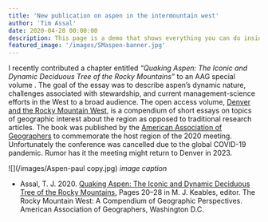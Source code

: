 ```yaml
---
title: 'New publication on aspen in the intermountain west'
author: 'Tim Assal'
date: 2020-04-28 00:00:00
description: This page is a demo that shows everything you can do inside portfolio and blog posts.
featured_image: '/images/SMaspen-banner.jpg'
---
```


I recently contributed a chapter entitled *“Quaking Aspen: The Iconic and Dynamic Deciduous Tree of the Rocky Mountains”* to an AAG special volume . The goal of the essay was to describe aspen’s dynamic nature, challenges associated with stewardship, and current management-science efforts in the West to a broad audience. The open access volume, [Denver and the Rocky Mountain West](http://www.aag.org/cs/publications/special/the_rocky_mountain_west), is a compendium of short essays on topics of geographic interest about the region as opposed to traditional research articles. The book was published by the [American Association of Geographers](http://www.aag.org/) to commemorate the host region of the 2020 meeting. Unfortunately the conference was cancelled due to the global COVID-19 pandemic. Rumor has it the meeting might return to Denver in 2023.

![](/images/Aspen-paul copy.jpg)
*image caption*

*  Assal, T. J. 2020. [Quaking Aspen: The Iconic and Dynamic Deciduous Tree of the Rocky Mountains.](https://www.researchgate.net/publication/340846160_Quaking_Aspen_The_Iconic_and_Dynamic_Deciduous_Tree_of_the_Rocky_Mountains) Pages 20–28 in M. J. Keables, editor. The Rocky Mountain West: A Compendium of Geographic Perspectives. American Association of Geographers, Washington D.C.

